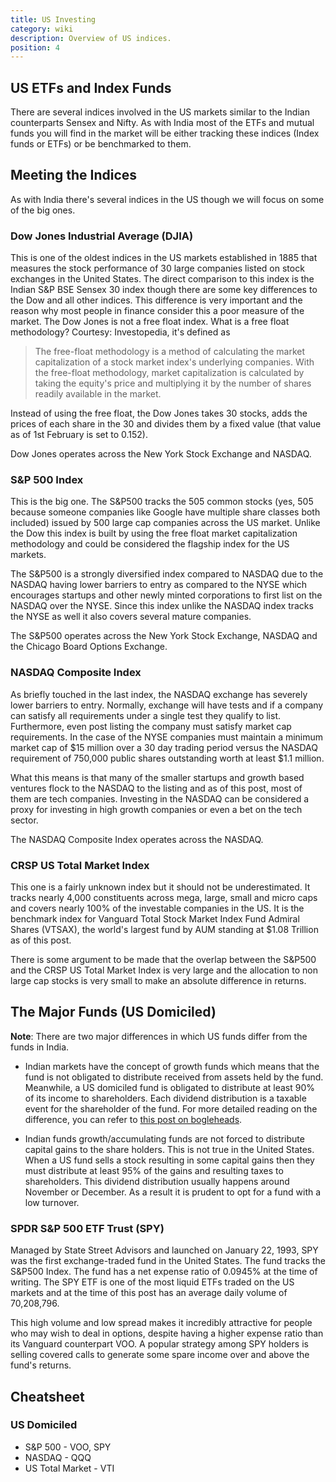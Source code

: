 ```yaml
---
title: US Investing
category: wiki
description: Overview of US indices.
position: 4
---
```


## US ETFs and Index Funds

There are several indices involved in the US markets similar to the Indian counterparts Sensex and Nifty. As with India most of the ETFs and mutual funds you will find in the market will be either tracking these indices (Index funds or ETFs) or be benchmarked to them. 

## Meeting the Indices

As with India there's several indices in the US though we will focus on some of the big ones.

### Dow Jones Industrial Average (DJIA)
This is one of the oldest indices in the US markets established in 1885 that measures the stock performance of 30 large companies listed on stock exchanges in the United States. The direct comparison to this index is the Indian S&P BSE Sensex 30 index though there are some key differences to the Dow and all other indices. This difference is very important and the reason why most people in finance consider this a poor measure of the market. The Dow Jones is not a free float index. What is a free float methodology? Courtesy: Investopedia, it's defined as 

>  The free-float methodology is a method of calculating the market capitalization of a stock market index's underlying companies. With the free-float methodology, market capitalization is calculated by taking the equity's price and multiplying it by the number of shares readily available in the market. 

Instead of using the free float, the Dow Jones takes 30 stocks, adds the prices of each share in the 30 and divides them by a fixed value (that value as of 1st February is set to 0.152).

Dow Jones operates across the New York Stock Exchange and NASDAQ.

### S&P 500 Index

This is the big one. The S&P500 tracks the 505 common stocks (yes, 505 because someone companies like Google have multiple share classes both included) issued by 500 large cap companies across the US market. Unlike the Dow this index is built by using the free float market capitalization methodology and could be considered the flagship index for the US markets. 

The S&P500 is a strongly diversified index compared to NASDAQ due to the NASDAQ having lower barriers to entry as compared to the NYSE which encourages startups and other newly minted corporations to first list on the NASDAQ over the NYSE. Since this index unlike the NASDAQ index tracks the NYSE as well it also covers several mature companies. 

The S&P500  operates across the New York Stock Exchange, NASDAQ and the Chicago Board Options Exchange.

### NASDAQ Composite Index

As briefly touched in the last index, the NASDAQ exchange has severely lower barriers to entry. Normally, exchange will have tests and if a company can satisfy all requirements under a single test they qualify to list. Furthermore, even post listing the company must satisfy market cap requirements. In the case of the NYSE companies must maintain a minimum market cap of $15 million over a 30 day trading period versus the NASDAQ requirement of 750,000 public shares outstanding worth at least $1.1 million. 

What this means is that many of the smaller startups and growth based ventures flock to the NASDAQ to the listing and as of this post, most of them are tech companies. Investing in the NASDAQ can be considered a proxy for investing in high growth companies or even a bet on the tech sector.

The NASDAQ Composite Index operates across the NASDAQ.

### CRSP US Total Market Index

This one is a fairly unknown index but it should not be underestimated. It tracks nearly 4,000 constituents across mega, large, small and micro caps and covers nearly 100% of the investable companies in the US. It is the benchmark index for Vanguard Total Stock Market Index Fund Admiral Shares (VTSAX), the world's largest fund by AUM standing at $1.08 Trillion as of this post. 

There is some argument to be made that the overlap between the S&P500 and the CRSP US Total Market Index is very large and the allocation to non large cap stocks is very small to make an absolute difference in returns.

## The Major Funds (US Domiciled)

**Note**: There are two major differences  in which US funds differ from the funds in India. 

* Indian markets have the concept of growth funds which means that the fund is not obligated to distribute received from assets held by the fund. Meanwhile, a US domiciled fund is obligated to distribute at least 90% of its income to shareholders. Each dividend distribution is a taxable event for the shareholder of the fund. For more detailed reading on the difference, you can refer to [this post on bogleheads](https://www.bogleheads.org/wiki/Comparison_of_accumulating_ETFs_and_distributing_ETFs).

* Indian funds growth/accumulating funds are not forced to distribute capital gains to the share holders. This is not true in the United States. When a US fund sells a stock resulting in some capital gains then they must distribute at least 95% of the gains and resulting taxes to shareholders. This dividend distribution usually happens around November or December. As a result it is prudent to opt for a fund with a low turnover.

### SPDR S&P 500 ETF Trust (SPY)

Managed by State Street Advisors and launched on January 22, 1993, SPY was the first exchange-traded fund in the United States. The fund tracks the S&P500 Index. The fund has a  net expense ratio of 0.0945% at the time of writing. The SPY ETF is one of the most liquid ETFs traded on the US markets and at the time of this post has an average daily volume of 70,208,796.

This high volume and low spread makes it incredibly attractive for people who may wish to deal in options, despite having a higher expense ratio than its Vanguard counterpart VOO. A popular strategy among SPY holders is selling covered calls to generate some spare income over and above the fund's returns. 

## Cheatsheet 

### US Domiciled

* S&P 500 - VOO, SPY
* NASDAQ - QQQ
* US Total Market - VTI



